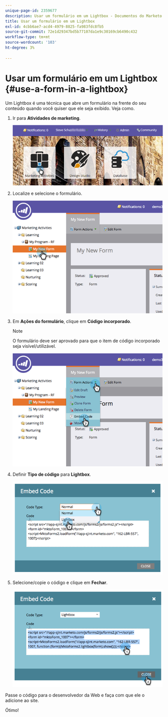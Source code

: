 ```yaml
---
unique-page-id: 2359677
description: Usar um formulário em um Lightbox - Documentos do Marketo - Documentação do produto
title: Usar um formulário em um Lightbox
exl-id: 4cbb6ae7-acd4-4979-8825-fa983fdc8fb5
source-git-commit: 72e1d29347bd5b77107da1e9c30169cb6490c432
workflow-type: tm+mt
source-wordcount: '103'
ht-degree: 3%

---
```


# Usar um formulário em um Lightbox {#use-a-form-in-a-lightbox}

Um Lightbox é uma técnica que abre um formulário na frente do seu conteúdo quando você quiser que ele seja exibido. Veja como.

1. Ir para **Atividades de marketing**.

   ![](assets/login-marketing-activities-8.png)

1. Localize e selecione o formulário.

   ![](assets/image2014-9-15-14-3a32-3a15.png)

1. Em **Ações do formulário**, clique em **Código incorporado**.

   >[!NOTE]
   >
   >O formulário deve ser aprovado para que o item de código incorporado seja visível/utilizável.

   ![](assets/image2014-9-15-14-3a32-3a24.png)

1. Definir **Tipo de código** para **Lightbox**.

   ![](assets/image2014-9-15-14-3a32-3a31.png)

1. Selecione/copie o código e clique em **Fechar**.

   ![](assets/image2014-9-15-14-3a32-3a39.png)

Passe o código para o desenvolvedor da Web e faça com que ele o adicione ao site.

Ótimo!
